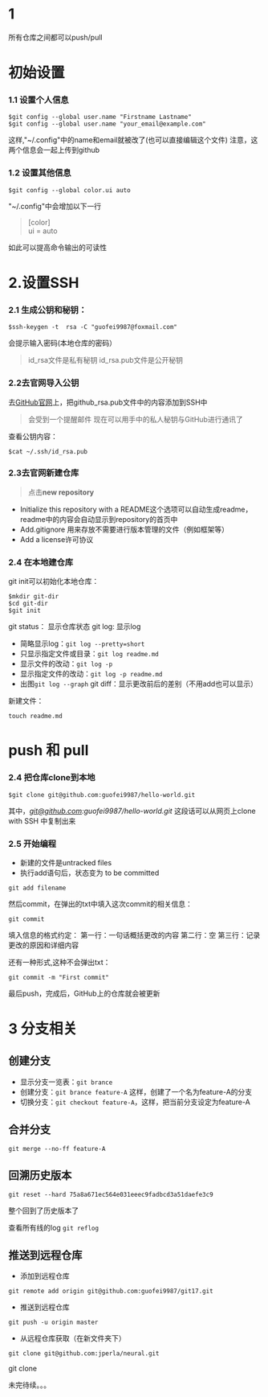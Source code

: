 # 1
所有仓库之间都可以push/pull

# 初始设置
### 1.1 设置个人信息
```
$git config --global user.name "Firstname Lastname"
$git config --global user.name "your_email@example.com"
```
这样,"~/.config"中的name和email就被改了(也可以直接编辑这个文件)
注意，这两个信息会一起上传到github

### 1.2 设置其他信息
```
$git config --global color.ui auto
```
"~/.config"中会增加以下一行

>[color]  
>   ui = auto

如此可以提高命令输出的可读性
# 2.设置SSH
### 2.1 生成公钥和秘钥：
```
$ssh-keygen -t  rsa -C "guofei9987@foxmail.com"
```
会提示输入密码(本地仓库的密码）

> id_rsa文件是私有秘钥
id_rsa.pub文件是公开秘钥
### 2.2去官网导入公钥
去[GitHub官网](https://github.com/)上，把github_rsa.pub文件中的内容添加到SSH中
>会受到一个提醒邮件
>现在可以用手中的私人秘钥与GitHub进行通讯了

查看公钥内容：
```
$cat ~/.ssh/id_rsa.pub
```
### 2.3去官网新建仓库
> 点击**new repository**

- Initialize this repository with a README这个选项可以自动生成readme，readme中的内容会自动显示到repository的首页中
- Add.gitignore 用来存放不需要进行版本管理的文件（例如框架等）
- Add a license许可协议

### 2.4 在本地建仓库
git init可以初始化本地仓库：
```
$mkdir git-dir
$cd git-dir
$git init
```
git status： 显示仓库状态
git log: 显示log
- 简略显示log：```git log --pretty=short ```
- 只显示指定文件或目录：```git log readme.md```
- 显示文件的改动：```git log -p```
- 显示指定文件的改动：```git log -p readme.md```
- 出图```git log --graph```
git diff：显示更改前后的差别（不用add也可以显示）

新建文件：
```
touch readme.md
```

# push 和 pull
### 2.4 把仓库clone到本地
```
$git clone git@github.com:guofei9987/hello-world.git
```
其中，*git@github.com:guofei9987/hello-world.git* 这段话可以从网页上clone with SSH 中复制出来
### 2.5 开始编程
- 新建的文件是untracked files
- 执行add语句后，状态变为 to be committed
```
git add filename
```

然后commit，在弹出的txt中填入这次commit的相关信息：

```
git commit
```

填入信息的格式约定：
第一行：一句话概括更改的内容
第二行：空
第三行：记录更改的原因和详细内容


还有一种形式,这种不会弹出txt：
```
git commit -m "First commit"
```
最后push，完成后，GitHub上的仓库就会被更新

# 3 分支相关
## 创建分支
- 显示分支一览表：```git brance```
- 创建分支：```git brance feature-A``` 这样，创建了一个名为feature-A的分支
- 切换分支：```git checkout feature-A```，这样，把当前分支设定为feature-A
## 合并分支
```git merge --no-ff feature-A```

## 回溯历史版本
```
git reset --hard 75a8a671ec564e031eeec9fadbcd3a51daefe3c9
```
整个回到了历史版本了

查看所有线的log
```git reflog```

## 推送到远程仓库
- 添加到远程仓库
```
git remote add origin git@github.com:guofei9987/git17.git
```
- 推送到远程仓库
```
git push -u origin master
```
- 从远程仓库获取（在新文件夹下）
```
git clone git@github.com:jperla/neural.git
```

git clone





























未完待续。。。
